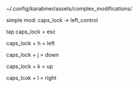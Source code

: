~/.config/karabiner/assets/complex_modifications/

simple mod: caps_lock -> left_control

tap caps_lock = esc

caps_lock + h = left

caps_lock + j = down

caps_lock + k = up

caps_lcok + l = right
